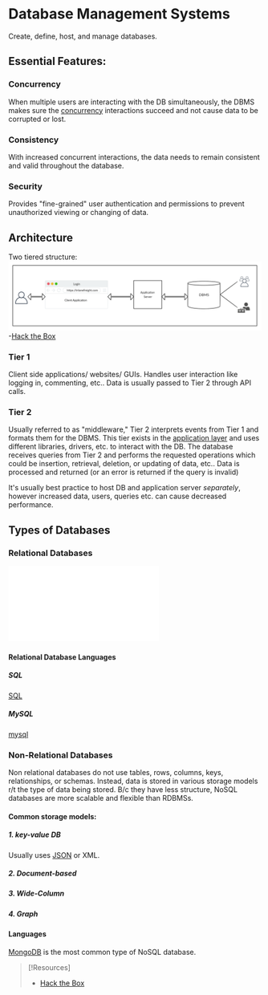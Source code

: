 # Database Management Systems
Create, define, host, and manage databases.
## Essential Features:
### Concurrency
When multiple users are interacting with the DB simultaneously, the DBMS makes sure the [concurrency](../concepts/coroutines.md#Concurrency%20vs%20Parallelism) interactions succeed and not cause data to be corrupted or lost.
### Consistency
With increased concurrent interactions, the data needs to remain consistent and valid throughout the database.
### Security
Provides "fine-grained" user authentication and permissions to prevent unauthorized viewing or changing of data.
## Architecture
Two tiered structure:
![](/coding/coding-pics/DBMS-1.png)
-[Hack the Box](https://academy.hackthebox.com/module/33/section/178)
### Tier 1
Client side applications/ websites/ GUIs. Handles user interaction like logging in, commenting, etc.. Data is usually passed to Tier 2 through API calls.
### Tier 2
Usually referred to as "middleware," Tier 2 interprets events from Tier 1 and formats them for the DBMS. This tier exists in the [application layer](../../networking/OSI/7-application/application-layer.md) and uses different libraries, drivers, etc. to interact with the DB. The database receives queries from Tier 2 and performs the requested operations which could be  insertion, retrieval, deletion, or updating of data, etc.. Data is processed and returned (or an error is returned if the query is invalid)

It's usually best practice to host DB and application server *separately*, however increased data, users, queries etc. can cause decreased performance.
## Types of Databases
### Relational Databases
![My notes on RDBMS](RDBMS.md)
#### Relational Database Languages
##### SQL
[SQL](/coding/languages/SQL.md) 
##### MySQL
[mysql](mysql.md)
### Non-Relational Databases
Non relational databases do not use tables, rows, columns, keys, relationships, or schemas. Instead, data is stored in various storage models r/t the type of data being stored. B/c they have less structure, NoSQL databases are more scalable and flexible than RDBMSs.
#### Common storage models:
##### 1. key-value DB
Usually uses [JSON](../data-structures/JSON.md) or XML.
##### 2. Document-based
##### 3. Wide-Column
##### 4. Graph

#### Languages
[MongoDB](coding/databases/MongoDB.md) is the most common type of NoSQL database.

> [!Resources]
> - [Hack the Box](https://academy.hackthebox.com/module/33/section/178)
